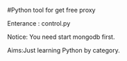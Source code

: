 #Python tool for get free proxy

Enterance : control.py

Notice: You need start mongodb first.

Aims:Just learning Python by category.
